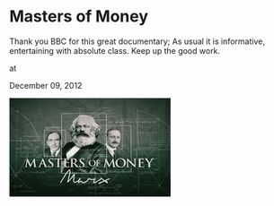 # Masters of Money



Thank you BBC for this great documentary; As usual it is  informative, entertaining with absolute class. Keep up the good work.







at

December 09, 2012















![](images.jpeg)
